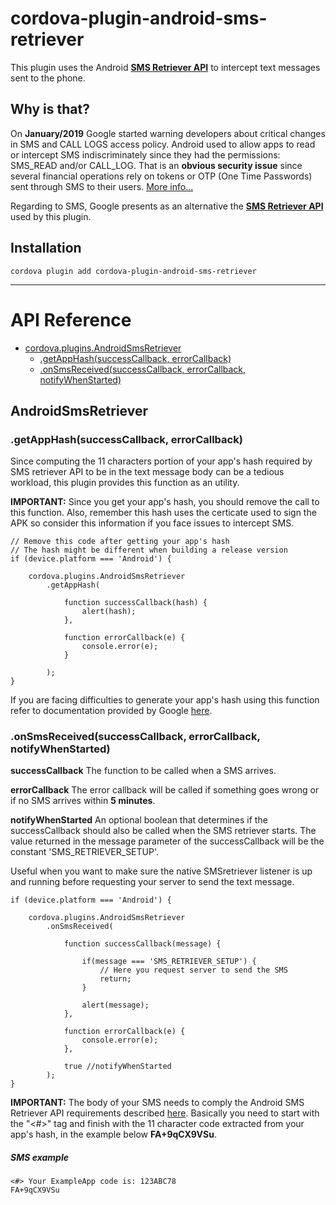 # cordova-plugin-android-sms-retriever

This plugin uses the Android [**SMS Retriever API**](https://developers.google.com/identity/sms-retriever/overview) to intercept text messages sent to the phone.

## Why is that?

On **January/2019** Google started warning developers about critical changes in SMS and CALL LOGS access policy. Android used to allow apps to read or intercept SMS indiscriminately since they had the permissions: SMS_READ and/or CALL_LOG. That is an **obvious security issue** since several financial operations rely on tokens or OTP (One Time Passwords) sent through SMS to their users. [More info...](https://www.zdnet.com/article/google-restricts-which-android-apps-can-request-call-log-and-sms-permissions/)

Regarding to SMS, Google presents as an alternative the [**SMS Retriever API**](https://developers.google.com/identity/sms-retriever/overview) used by this plugin.

## Installation

    cordova plugin add cordova-plugin-android-sms-retriever
---

# API Reference <a name="reference"></a>

* [cordova.plugins.AndroidSmsRetriever](#module_androidSmsRetriever)
    * [.getAppHash(successCallback, errorCallback)](#module_androidSmsRetriever.getAppHash)
    * [.onSmsReceived(successCallback, errorCallback, notifyWhenStarted)](#module_androidSmsRetriever.onSmsReceived)

<a name="module_androidSmsRetriever"></a>

## AndroidSmsRetriever
<a name="module_androidSmsRetriever.getAppHash"></a>

### .getAppHash(successCallback, errorCallback)
Since computing the 11 characters portion of your app's hash required by SMS retriever API to be in the text message body can be a tedious workload, this plugin provides this function as an utility. 

**IMPORTANT:** Since you get your app's hash, you should remove the call to this function. Also, remember this hash uses the certicate used to sign the APK so consider this information if you face issues to intercept SMS.

    // Remove this code after getting your app's hash
    // The hash might be different when building a release version
    if (device.platform === 'Android') {

        cordova.plugins.AndroidSmsRetriever
            .getAppHash(
                
                function successCallback(hash) {
                    alert(hash);
                },

                function errorCallback(e) {
                    console.error(e);
                }

            );
    }

If you are facing difficulties to generate your app's hash using this function refer to documentation provided by Google [here](https://developers.google.com/identity/sms-retriever/verify#computing_your_apps_hash_string). 

<a name="module_androidSmsRetriever.onSmsReceived"></a>
### .onSmsReceived(successCallback, errorCallback, notifyWhenStarted)

**successCallback** The function to be called when a SMS arrives. 

**errorCallback** The error callback will be called if something goes wrong or if no SMS arrives within **5 minutes**.

**notifyWhenStarted** An optional boolean that determines if the successCallback should also be called when the SMS retriever starts. The value returned in the message parameter of the successCallback will be the constant 'SMS_RETRIEVER_SETUP'.

Useful when you want to make sure the native SMSretriever listener is up and running before requesting your server to send the text message.


    if (device.platform === 'Android') {

        cordova.plugins.AndroidSmsRetriever
            .onSmsReceived(
                
                function successCallback(message) {

                    if(message === 'SMS_RETRIEVER_SETUP') {
                        // Here you request server to send the SMS
                        return;
                    }

                    alert(message);
                },

                function errorCallback(e) {
                    console.error(e);
                },

                true //notifyWhenStarted
            );
    }
    
**IMPORTANT:** The body of your SMS needs to comply the Android SMS Retriever API requirements described [here](https://developers.google.com/identity/sms-retriever/verify#1_construct_a_verification_message). Basically you need to start with the "<#>" tag and finish with the 11 character code extracted from your app's hash, in the example below **FA+9qCX9VSu**.

##### SMS example

    <#> Your ExampleApp code is: 123ABC78
    FA+9qCX9VSu
